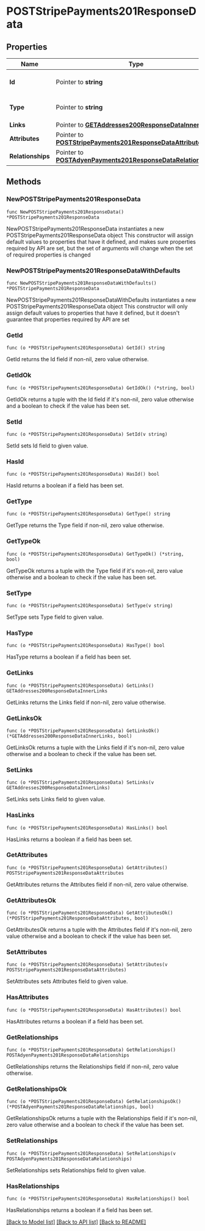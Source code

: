 # POSTStripePayments201ResponseData

## Properties

Name | Type | Description | Notes
------------ | ------------- | ------------- | -------------
**Id** | Pointer to **string** | The resource&#39;s id | [optional] 
**Type** | Pointer to **string** | The resource&#39;s type | [optional] [default to "stripe_payments"]
**Links** | Pointer to [**GETAddresses200ResponseDataInnerLinks**](GETAddresses200ResponseDataInnerLinks.md) |  | [optional] 
**Attributes** | Pointer to [**POSTStripePayments201ResponseDataAttributes**](POSTStripePayments201ResponseDataAttributes.md) |  | [optional] 
**Relationships** | Pointer to [**POSTAdyenPayments201ResponseDataRelationships**](POSTAdyenPayments201ResponseDataRelationships.md) |  | [optional] 

## Methods

### NewPOSTStripePayments201ResponseData

`func NewPOSTStripePayments201ResponseData() *POSTStripePayments201ResponseData`

NewPOSTStripePayments201ResponseData instantiates a new POSTStripePayments201ResponseData object
This constructor will assign default values to properties that have it defined,
and makes sure properties required by API are set, but the set of arguments
will change when the set of required properties is changed

### NewPOSTStripePayments201ResponseDataWithDefaults

`func NewPOSTStripePayments201ResponseDataWithDefaults() *POSTStripePayments201ResponseData`

NewPOSTStripePayments201ResponseDataWithDefaults instantiates a new POSTStripePayments201ResponseData object
This constructor will only assign default values to properties that have it defined,
but it doesn't guarantee that properties required by API are set

### GetId

`func (o *POSTStripePayments201ResponseData) GetId() string`

GetId returns the Id field if non-nil, zero value otherwise.

### GetIdOk

`func (o *POSTStripePayments201ResponseData) GetIdOk() (*string, bool)`

GetIdOk returns a tuple with the Id field if it's non-nil, zero value otherwise
and a boolean to check if the value has been set.

### SetId

`func (o *POSTStripePayments201ResponseData) SetId(v string)`

SetId sets Id field to given value.

### HasId

`func (o *POSTStripePayments201ResponseData) HasId() bool`

HasId returns a boolean if a field has been set.

### GetType

`func (o *POSTStripePayments201ResponseData) GetType() string`

GetType returns the Type field if non-nil, zero value otherwise.

### GetTypeOk

`func (o *POSTStripePayments201ResponseData) GetTypeOk() (*string, bool)`

GetTypeOk returns a tuple with the Type field if it's non-nil, zero value otherwise
and a boolean to check if the value has been set.

### SetType

`func (o *POSTStripePayments201ResponseData) SetType(v string)`

SetType sets Type field to given value.

### HasType

`func (o *POSTStripePayments201ResponseData) HasType() bool`

HasType returns a boolean if a field has been set.

### GetLinks

`func (o *POSTStripePayments201ResponseData) GetLinks() GETAddresses200ResponseDataInnerLinks`

GetLinks returns the Links field if non-nil, zero value otherwise.

### GetLinksOk

`func (o *POSTStripePayments201ResponseData) GetLinksOk() (*GETAddresses200ResponseDataInnerLinks, bool)`

GetLinksOk returns a tuple with the Links field if it's non-nil, zero value otherwise
and a boolean to check if the value has been set.

### SetLinks

`func (o *POSTStripePayments201ResponseData) SetLinks(v GETAddresses200ResponseDataInnerLinks)`

SetLinks sets Links field to given value.

### HasLinks

`func (o *POSTStripePayments201ResponseData) HasLinks() bool`

HasLinks returns a boolean if a field has been set.

### GetAttributes

`func (o *POSTStripePayments201ResponseData) GetAttributes() POSTStripePayments201ResponseDataAttributes`

GetAttributes returns the Attributes field if non-nil, zero value otherwise.

### GetAttributesOk

`func (o *POSTStripePayments201ResponseData) GetAttributesOk() (*POSTStripePayments201ResponseDataAttributes, bool)`

GetAttributesOk returns a tuple with the Attributes field if it's non-nil, zero value otherwise
and a boolean to check if the value has been set.

### SetAttributes

`func (o *POSTStripePayments201ResponseData) SetAttributes(v POSTStripePayments201ResponseDataAttributes)`

SetAttributes sets Attributes field to given value.

### HasAttributes

`func (o *POSTStripePayments201ResponseData) HasAttributes() bool`

HasAttributes returns a boolean if a field has been set.

### GetRelationships

`func (o *POSTStripePayments201ResponseData) GetRelationships() POSTAdyenPayments201ResponseDataRelationships`

GetRelationships returns the Relationships field if non-nil, zero value otherwise.

### GetRelationshipsOk

`func (o *POSTStripePayments201ResponseData) GetRelationshipsOk() (*POSTAdyenPayments201ResponseDataRelationships, bool)`

GetRelationshipsOk returns a tuple with the Relationships field if it's non-nil, zero value otherwise
and a boolean to check if the value has been set.

### SetRelationships

`func (o *POSTStripePayments201ResponseData) SetRelationships(v POSTAdyenPayments201ResponseDataRelationships)`

SetRelationships sets Relationships field to given value.

### HasRelationships

`func (o *POSTStripePayments201ResponseData) HasRelationships() bool`

HasRelationships returns a boolean if a field has been set.


[[Back to Model list]](../README.md#documentation-for-models) [[Back to API list]](../README.md#documentation-for-api-endpoints) [[Back to README]](../README.md)


